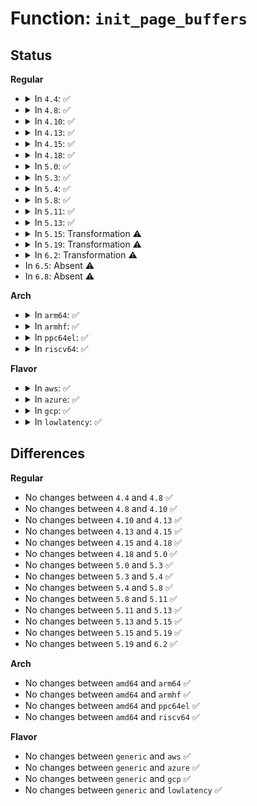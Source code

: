 # Function: <code>init_page_buffers</code>

## Status
<b>Regular</b>
<ul>
<li>
<details>
<summary>In <code>4.4</code>: ✅</summary>

```c
sector_t init_page_buffers(struct page *page, struct block_device *bdev, sector_t block, int size);
```

**Collision:** Unique Static

**Inline:** No

**Transformation:** False

**Instances:**

```
In fs/buffer.c (ffffffff81242e80)
Location: fs/buffer.c:958
Inline: False
```
**Symbols:**

```
ffffffff81242e80-ffffffff81242f42: init_page_buffers (STB_LOCAL)
```
</details>
</li>
<li>
<details>
<summary>In <code>4.8</code>: ✅</summary>

```c
sector_t init_page_buffers(struct page *page, struct block_device *bdev, sector_t block, int size);
```

**Collision:** Unique Static

**Inline:** No

**Transformation:** False

**Instances:**

```
In fs/buffer.c (ffffffff8126afa0)
Location: fs/buffer.c:951
Inline: False
```
**Symbols:**

```
ffffffff8126afa0-ffffffff8126b070: init_page_buffers (STB_LOCAL)
```
</details>
</li>
<li>
<details>
<summary>In <code>4.10</code>: ✅</summary>

```c
sector_t init_page_buffers(struct page *page, struct block_device *bdev, sector_t block, int size);
```

**Collision:** Unique Static

**Inline:** No

**Transformation:** False

**Instances:**

```
In fs/buffer.c (ffffffff8127e0e0)
Location: fs/buffer.c:952
Inline: False
Direct callers:
  - fs/buffer.c:__getblk_gfp
  - fs/buffer.c:__getblk_gfp
```
**Symbols:**

```
ffffffff8127e0e0-ffffffff8127e1b0: init_page_buffers (STB_LOCAL)
```
</details>
</li>
<li>
<details>
<summary>In <code>4.13</code>: ✅</summary>

```c
sector_t init_page_buffers(struct page *page, struct block_device *bdev, sector_t block, int size);
```

**Collision:** Unique Static

**Inline:** No

**Transformation:** False

**Instances:**

```
In fs/buffer.c (ffffffff8128bc80)
Location: fs/buffer.c:949
Inline: False
Direct callers:
  - fs/buffer.c:__getblk_gfp
  - fs/buffer.c:__getblk_gfp
```
**Symbols:**

```
ffffffff8128bc80-ffffffff8128bd55: init_page_buffers (STB_LOCAL)
```
</details>
</li>
<li>
<details>
<summary>In <code>4.15</code>: ✅</summary>

```c
sector_t init_page_buffers(struct page *page, struct block_device *bdev, sector_t block, int size);
```

**Collision:** Unique Static

**Inline:** No

**Transformation:** False

**Instances:**

```
In fs/buffer.c (ffffffff812ae760)
Location: fs/buffer.c:915
Inline: False
Direct callers:
  - fs/buffer.c:__getblk_gfp
  - fs/buffer.c:__getblk_gfp
```
**Symbols:**

```
ffffffff812ae760-ffffffff812ae835: init_page_buffers (STB_LOCAL)
```
</details>
</li>
<li>
<details>
<summary>In <code>4.18</code>: ✅</summary>

```c
sector_t init_page_buffers(struct page *page, struct block_device *bdev, sector_t block, int size);
```

**Collision:** Unique Static

**Inline:** No

**Transformation:** False

**Instances:**

```
In fs/buffer.c (ffffffff812d6290)
Location: fs/buffer.c:885
Inline: False
Direct callers:
  - fs/buffer.c:__getblk_gfp
  - fs/buffer.c:__getblk_gfp
```
**Symbols:**

```
ffffffff812d6290-ffffffff812d6375: init_page_buffers (STB_LOCAL)
```
</details>
</li>
<li>
<details>
<summary>In <code>5.0</code>: ✅</summary>

```c
sector_t init_page_buffers(struct page *page, struct block_device *bdev, sector_t block, int size);
```

**Collision:** Unique Static

**Inline:** No

**Transformation:** False

**Instances:**

```
In fs/buffer.c (ffffffff812eb660)
Location: fs/buffer.c:893
Inline: False
Direct callers:
  - fs/buffer.c:__getblk_gfp
  - fs/buffer.c:__getblk_gfp
```
**Symbols:**

```
ffffffff812eb660-ffffffff812eb745: init_page_buffers (STB_LOCAL)
```
</details>
</li>
<li>
<details>
<summary>In <code>5.3</code>: ✅</summary>

```c
sector_t init_page_buffers(struct page *page, struct block_device *bdev, sector_t block, int size);
```

**Collision:** Unique Static

**Inline:** No

**Transformation:** False

**Instances:**

```
In fs/buffer.c (ffffffff8130cd60)
Location: fs/buffer.c:894
Inline: False
Direct callers:
  - fs/buffer.c:__getblk_gfp
  - fs/buffer.c:__getblk_gfp
```
**Symbols:**

```
ffffffff8130cd60-ffffffff8130ce4c: init_page_buffers (STB_LOCAL)
```
</details>
</li>
<li>
<details>
<summary>In <code>5.4</code>: ✅</summary>

```c
sector_t init_page_buffers(struct page *page, struct block_device *bdev, sector_t block, int size);
```

**Collision:** Unique Static

**Inline:** No

**Transformation:** False

**Instances:**

```
In fs/buffer.c (ffffffff8131fc40)
Location: fs/buffer.c:894
Inline: False
Direct callers:
  - fs/buffer.c:__getblk_gfp
  - fs/buffer.c:__getblk_gfp
```
**Symbols:**

```
ffffffff8131fc40-ffffffff8131fd2c: init_page_buffers (STB_LOCAL)
```
</details>
</li>
<li>
<details>
<summary>In <code>5.8</code>: ✅</summary>

```c
sector_t init_page_buffers(struct page *page, struct block_device *bdev, sector_t block, int size);
```

**Collision:** Unique Static

**Inline:** No

**Transformation:** False

**Instances:**

```
In fs/buffer.c (ffffffff8135a140)
Location: fs/buffer.c:920
Inline: False
Direct callers:
  - fs/buffer.c:grow_dev_page
  - fs/buffer.c:grow_dev_page
```
**Symbols:**

```
ffffffff8135a140-ffffffff8135a22c: init_page_buffers (STB_LOCAL)
```
</details>
</li>
<li>
<details>
<summary>In <code>5.11</code>: ✅</summary>

```c
sector_t init_page_buffers(struct page *page, struct block_device *bdev, sector_t block, int size);
```

**Collision:** Unique Static

**Inline:** No

**Transformation:** False

**Instances:**

```
In fs/buffer.c (ffffffff81368260)
Location: fs/buffer.c:919
Inline: False
Direct callers:
  - fs/buffer.c:grow_dev_page
  - fs/buffer.c:grow_dev_page
```
**Symbols:**

```
ffffffff81368260-ffffffff8136834c: init_page_buffers (STB_LOCAL)
```
</details>
</li>
<li>
<details>
<summary>In <code>5.13</code>: ✅</summary>

```c
sector_t init_page_buffers(struct page *page, struct block_device *bdev, sector_t block, int size);
```

**Collision:** Unique Static

**Inline:** No

**Transformation:** False

**Instances:**

```
In fs/buffer.c (ffffffff8136e9d0)
Location: fs/buffer.c:919
Inline: False
Direct callers:
  - fs/buffer.c:grow_dev_page
  - fs/buffer.c:grow_dev_page
```
**Symbols:**

```
ffffffff8136e9d0-ffffffff8136eabc: init_page_buffers (STB_LOCAL)
```
</details>
</li>
<li>
<details>
<summary>In <code>5.15</code>: Transformation ⚠️</summary>

```c
sector_t init_page_buffers(struct page *page, struct block_device *bdev, sector_t block, int size);
```

**Collision:** Unique Static

**Inline:** No

**Transformation:** True

**Instances:**

```
In fs/buffer.c (0)
Location: fs/buffer.c:894
Inline: False
Direct callers:
  - fs/buffer.c:grow_dev_page
  - fs/buffer.c:grow_dev_page
```
**Symbols:**

```
ffffffff813bd6b0-ffffffff813bd7ad: init_page_buffers (STB_LOCAL)
ffffffff81cc4468-ffffffff81cc4489: init_page_buffers.cold (STB_LOCAL)
```
</details>
</li>
<li>
<details>
<summary>In <code>5.19</code>: Transformation ⚠️</summary>

```c
sector_t init_page_buffers(struct page *page, struct block_device *bdev, sector_t block, int size);
```

**Collision:** Unique Static

**Inline:** No

**Transformation:** True

**Instances:**

```
In fs/buffer.c (0)
Location: fs/buffer.c:891
Inline: False
Direct callers:
  - fs/buffer.c:grow_dev_page
  - fs/buffer.c:grow_dev_page
```
**Symbols:**

```
ffffffff81444660-ffffffff81444783: init_page_buffers (STB_LOCAL)
ffffffff81e76eb2-ffffffff81e76ed5: init_page_buffers.cold (STB_LOCAL)
```
</details>
</li>
<li>
<details>
<summary>In <code>6.2</code>: Transformation ⚠️</summary>

```c
sector_t init_page_buffers(struct page *page, struct block_device *bdev, sector_t block, int size);
```

**Collision:** Unique Static

**Inline:** No

**Transformation:** True

**Instances:**

```
In fs/buffer.c (0)
Location: fs/buffer.c:891
Inline: False
Direct callers:
  - fs/buffer.c:grow_dev_page
  - fs/buffer.c:grow_dev_page
```
**Symbols:**

```
ffffffff814d38e0-ffffffff814d3a25: init_page_buffers (STB_LOCAL)
ffffffff8206904f-ffffffff8206906b: init_page_buffers.cold (STB_LOCAL)
```
</details>
</li>
<li>
In <code>6.5</code>: Absent ⚠️
</li>
<li>
In <code>6.8</code>: Absent ⚠️
</li>
</ul>
<b>Arch</b>
<ul>
<li>
<details>
<summary>In <code>arm64</code>: ✅</summary>

```c
sector_t init_page_buffers(struct page *page, struct block_device *bdev, sector_t block, int size);
```

**Collision:** Unique Static

**Inline:** No

**Transformation:** False

**Instances:**

```
In fs/buffer.c (ffff8000103d88e8)
Location: fs/buffer.c:894
Inline: False
Direct callers:
  - fs/buffer.c:__getblk_gfp
  - fs/buffer.c:__getblk_gfp
```
**Symbols:**

```
ffff8000103d88e8-ffff8000103d8a20: init_page_buffers (STB_LOCAL)
```
</details>
</li>
<li>
<details>
<summary>In <code>armhf</code>: ✅</summary>

```c
sector_t init_page_buffers(struct page *page, struct block_device *bdev, sector_t block, int size);
```

**Collision:** Unique Static

**Inline:** No

**Transformation:** False

**Instances:**

```
In fs/buffer.c (c05b2e40)
Location: fs/buffer.c:894
Inline: False
Direct callers:
  - fs/buffer.c:__getblk_slow
  - fs/buffer.c:__getblk_slow
```
**Symbols:**

```
c05b2e40-c05b2fe4: init_page_buffers (STB_LOCAL)
```
</details>
</li>
<li>
<details>
<summary>In <code>ppc64el</code>: ✅</summary>

```c
sector_t init_page_buffers(struct page *page, struct block_device *bdev, sector_t block, int size);
```

**Collision:** Unique Static

**Inline:** No

**Transformation:** False

**Instances:**

```
In fs/buffer.c (c0000000004dc5d0)
Location: fs/buffer.c:894
Inline: False
Direct callers:
  - fs/buffer.c:__getblk_gfp
  - fs/buffer.c:__getblk_gfp
```
**Symbols:**

```
c0000000004dc5d0-c0000000004dc768: init_page_buffers (STB_LOCAL)
```
</details>
</li>
<li>
<details>
<summary>In <code>riscv64</code>: ✅</summary>

```c
sector_t init_page_buffers(struct page *page, struct block_device *bdev, sector_t block, int size);
```

**Collision:** Unique Static

**Inline:** No

**Transformation:** False

**Instances:**

```
In fs/buffer.c (ffffffe0002910fc)
Location: fs/buffer.c:894
Inline: False
Direct callers:
  - fs/buffer.c:__getblk_gfp
  - fs/buffer.c:__getblk_gfp
```
**Symbols:**

```
ffffffe0002910fc-ffffffe0002911dc: init_page_buffers (STB_LOCAL)
```
</details>
</li>
</ul>
<b>Flavor</b>
<ul>
<li>
<details>
<summary>In <code>aws</code>: ✅</summary>

```c
sector_t init_page_buffers(struct page *page, struct block_device *bdev, sector_t block, int size);
```

**Collision:** Unique Static

**Inline:** No

**Transformation:** False

**Instances:**

```
In fs/buffer.c (ffffffff81318220)
Location: fs/buffer.c:894
Inline: False
Direct callers:
  - fs/buffer.c:__getblk_gfp
  - fs/buffer.c:__getblk_gfp
```
**Symbols:**

```
ffffffff81318220-ffffffff8131830c: init_page_buffers (STB_LOCAL)
```
</details>
</li>
<li>
<details>
<summary>In <code>azure</code>: ✅</summary>

```c
sector_t init_page_buffers(struct page *page, struct block_device *bdev, sector_t block, int size);
```

**Collision:** Unique Static

**Inline:** No

**Transformation:** False

**Instances:**

```
In fs/buffer.c (ffffffff81308e10)
Location: fs/buffer.c:894
Inline: False
Direct callers:
  - fs/buffer.c:__getblk_gfp
  - fs/buffer.c:__getblk_gfp
```
**Symbols:**

```
ffffffff81308e10-ffffffff81308efc: init_page_buffers (STB_LOCAL)
```
</details>
</li>
<li>
<details>
<summary>In <code>gcp</code>: ✅</summary>

```c
sector_t init_page_buffers(struct page *page, struct block_device *bdev, sector_t block, int size);
```

**Collision:** Unique Static

**Inline:** No

**Transformation:** False

**Instances:**

```
In fs/buffer.c (ffffffff81315cf0)
Location: fs/buffer.c:894
Inline: False
Direct callers:
  - fs/buffer.c:__getblk_gfp
  - fs/buffer.c:__getblk_gfp
```
**Symbols:**

```
ffffffff81315cf0-ffffffff81315ddc: init_page_buffers (STB_LOCAL)
```
</details>
</li>
<li>
<details>
<summary>In <code>lowlatency</code>: ✅</summary>

```c
sector_t init_page_buffers(struct page *page, struct block_device *bdev, sector_t block, int size);
```

**Collision:** Unique Static

**Inline:** No

**Transformation:** False

**Instances:**

```
In fs/buffer.c (ffffffff81327a00)
Location: fs/buffer.c:894
Inline: False
Direct callers:
  - fs/buffer.c:__getblk_gfp
  - fs/buffer.c:__getblk_gfp
```
**Symbols:**

```
ffffffff81327a00-ffffffff81327aec: init_page_buffers (STB_LOCAL)
```
</details>
</li>
</ul>

## Differences
<b>Regular</b>
<ul>
<li>
No changes between <code>4.4</code> and <code>4.8</code> ✅
</li>
<li>
No changes between <code>4.8</code> and <code>4.10</code> ✅
</li>
<li>
No changes between <code>4.10</code> and <code>4.13</code> ✅
</li>
<li>
No changes between <code>4.13</code> and <code>4.15</code> ✅
</li>
<li>
No changes between <code>4.15</code> and <code>4.18</code> ✅
</li>
<li>
No changes between <code>4.18</code> and <code>5.0</code> ✅
</li>
<li>
No changes between <code>5.0</code> and <code>5.3</code> ✅
</li>
<li>
No changes between <code>5.3</code> and <code>5.4</code> ✅
</li>
<li>
No changes between <code>5.4</code> and <code>5.8</code> ✅
</li>
<li>
No changes between <code>5.8</code> and <code>5.11</code> ✅
</li>
<li>
No changes between <code>5.11</code> and <code>5.13</code> ✅
</li>
<li>
No changes between <code>5.13</code> and <code>5.15</code> ✅
</li>
<li>
No changes between <code>5.15</code> and <code>5.19</code> ✅
</li>
<li>
No changes between <code>5.19</code> and <code>6.2</code> ✅
</li>
</ul>
<b>Arch</b>
<ul>
<li>
No changes between <code>amd64</code> and <code>arm64</code> ✅
</li>
<li>
No changes between <code>amd64</code> and <code>armhf</code> ✅
</li>
<li>
No changes between <code>amd64</code> and <code>ppc64el</code> ✅
</li>
<li>
No changes between <code>amd64</code> and <code>riscv64</code> ✅
</li>
</ul>
<b>Flavor</b>
<ul>
<li>
No changes between <code>generic</code> and <code>aws</code> ✅
</li>
<li>
No changes between <code>generic</code> and <code>azure</code> ✅
</li>
<li>
No changes between <code>generic</code> and <code>gcp</code> ✅
</li>
<li>
No changes between <code>generic</code> and <code>lowlatency</code> ✅
</li>
</ul>
